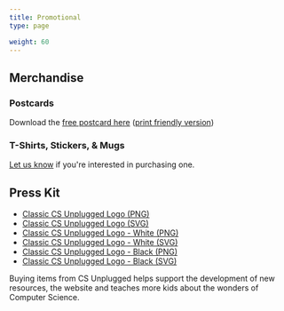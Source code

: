 ```yaml
---
title: Promotional
type: page

weight: 60
---
```

## Merchandise

### Postcards

Download the [free postcard here][1] ([print friendly version][2])

### T-Shirts, Stickers, & Mugs

[Let us know](mailto:tim.bell@canterbury.ac.nz) if you're interested in purchasing one.

## Press Kit

- [Classic CS Unplugged Logo (PNG)](/images/logos/cs-unplugged-classic-logo.png)
- [Classic CS Unplugged Logo (SVG)](/images/logos/cs-unplugged-classic-logo.svg)
- [Classic CS Unplugged Logo - White (PNG)](/images/logos/cs-unplugged-classic-logo-white.png)
- [Classic CS Unplugged Logo - White (SVG)](/images/logos/cs-unplugged-classic-logo-white.svg)
- [Classic CS Unplugged Logo - Black (PNG)](/images/logos/cs-unplugged-classic-logo-black.png)
- [Classic CS Unplugged Logo - Black (SVG)](/images/logos/cs-unplugged-classic-logo-black.svg)

Buying items from CS Unplugged helps support the development of new resources, the website and teaches more kids about the wonders of Computer Science.

 [1]: /documents/promotional/unplugged-parity-trick-postcard.pdf
 [2]: /documents/promotional/unplugged-parity-trick-postcard-print-version.pdf
